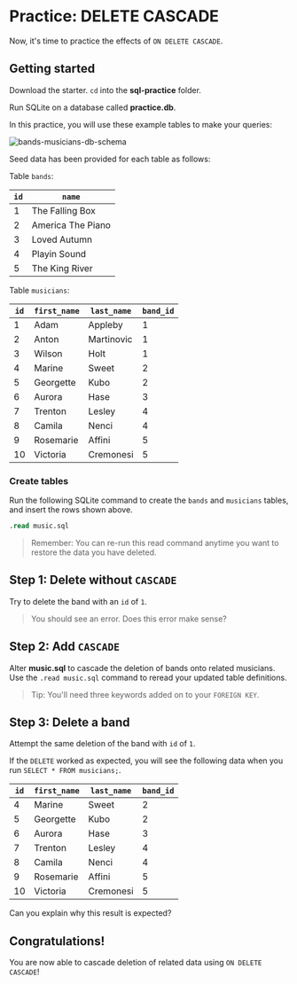 # Practice: DELETE CASCADE

Now, it's time to practice the effects of `ON DELETE CASCADE`.

## Getting started

Download the starter. `cd` into the __sql-practice__ folder.

Run SQLite on a database called __practice.db__.

In this practice, you will use these example tables to make your queries:

![bands-musicians-db-schema]

Seed data has been provided for each table as follows: 

Table `bands`:

| `id` | `name`            |
| ---- | ----------------- |
| 1    | The Falling Box   |
| 2    | America The Piano |
| 3    | Loved Autumn      |
| 4    | Playin Sound      |
| 5    | The King River    |

Table `musicians`:

| `id` | `first_name` | `last_name` | `band_id` |
| ---- | ------------ | ----------- | --------- |
| 1    | Adam         | Appleby     | 1         |
| 2    | Anton        | Martinovic  | 1         |
| 3    | Wilson       | Holt        | 1         |
| 4    | Marine       | Sweet       | 2         |
| 5    | Georgette    | Kubo        | 2         |
| 6    | Aurora       | Hase        | 3         |
| 7    | Trenton      | Lesley      | 4         |
| 8    | Camila       | Nenci       | 4         |
| 9    | Rosemarie    | Affini      | 5         |
| 10   | Victoria     | Cremonesi   | 5         |

### Create tables

Run the following SQLite command to create the `bands` and `musicians` tables,
and insert the rows shown above.

```sql
.read music.sql
```

> Remember: You can re-run this read command anytime you want to restore the 
> data you have deleted.

## Step 1: Delete without `CASCADE`

Try to delete the band with an `id` of `1`.

> You should see an error. Does this error make sense?

## Step 2: Add `CASCADE`

Alter __music.sql__ to cascade the deletion of bands onto related musicians. Use
the `.read music.sql` command to reread your updated table definitions.

> Tip: You'll need three keywords added on to your `FOREIGN KEY`.

## Step 3: Delete a band

Attempt the same deletion of the band with `id` of `1`.

If the `DELETE` worked as expected, you will see the following data when you 
run `SELECT * FROM musicians;`.

| `id` | `first_name` | `last_name` | `band_id` |
| ---- | ------------ | ----------- | --------- |
| 4    | Marine       | Sweet       | 2         |
| 5    | Georgette    | Kubo        | 2         |
| 6    | Aurora       | Hase        | 3         |
| 7    | Trenton      | Lesley      | 4         |
| 8    | Camila       | Nenci       | 4         |
| 9    | Rosemarie    | Affini      | 5         |
| 10   | Victoria     | Cremonesi   | 5         |

Can you explain why this result is expected?

## Congratulations!

You are now able to cascade deletion of related data using `ON DELETE CASCADE`!


[bands-musicians-db-schema]: https://appacademy-open-assets.s3.us-west-1.amazonaws.com/Modular-Curriculum/content/week-10/bands-musicians-db-schema.png
[bands-musicians-db-diagram-info]: https://appacademy-open-assets.s3.us-west-1.amazonaws.com/Modular-Curriculum/content/week-10/bands-musicians-db-diagram-info.txt